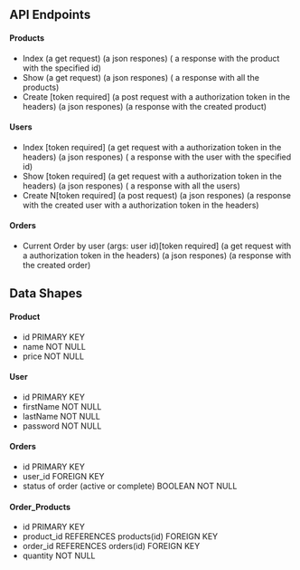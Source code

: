 ## API Endpoints
#### Products
- Index (a get request) (a json respones) ( a response with the product with the specified id)
- Show (a get request) (a json respones) ( a response with all the products)
- Create [token required] (a post request with a authorization token in the headers) (a json respones) (a response with the created product)

#### Users
- Index [token required] (a get request with a authorization token in the headers) (a json respones) ( a response with the user with the specified id)
- Show [token required] (a get request with a authorization token in the headers) (a json respones) ( a response with all the users)
- Create N[token required] (a post request) (a json respones) (a response with the created user with a authorization token in the headers)

#### Orders
- Current Order by user (args: user id)[token required] (a get request with a authorization token in the headers) (a json respones) (a response with the created order)


## Data Shapes
#### Product
-  id PRIMARY KEY
- name NOT NULL
- price NOT NULL

#### User
- id PRIMARY KEY
- firstName NOT NULL
- lastName NOT NULL
- password NOT NULL

#### Orders
- id PRIMARY KEY
- user_id FOREIGN KEY
- status of order (active or complete) BOOLEAN NOT NULL

#### Order_Products
- id PRIMARY KEY
- product_id REFERENCES products(id) FOREIGN KEY
- order_id REFERENCES orders(id) FOREIGN KEY
- quantity NOT NULL
